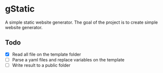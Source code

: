 # gStatic

A simple static website generator. The goal of the project is to create simple website generator.

## Todo

- [x] Read all file on the template folder
- [ ] Parse a yaml files and replace variables on the template
- [ ] Write result to a public folder
